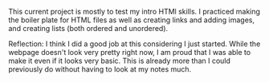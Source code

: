 This current project is mostly to test my intro HTMl skills. I practiced making the boiler plate for HTML files as well as creating links and adding images, and creating lists (both ordered and unordered).

Reflection:
    I think I did a good job at this considering I just started. While the webpage doesn't look very pretty right now, I am proud that I was able to make it even if it looks very basic. This is already more than I could previously do without having to look at my notes much. 